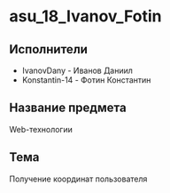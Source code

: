 # asu_18_Ivanov_Fotin

## Исполнители
- IvanovDany - Иванов Даниил
- Konstantin-14 - Фотин Константин

## Название предмета
Web-технологии

## Тема
Получение координат пользователя
